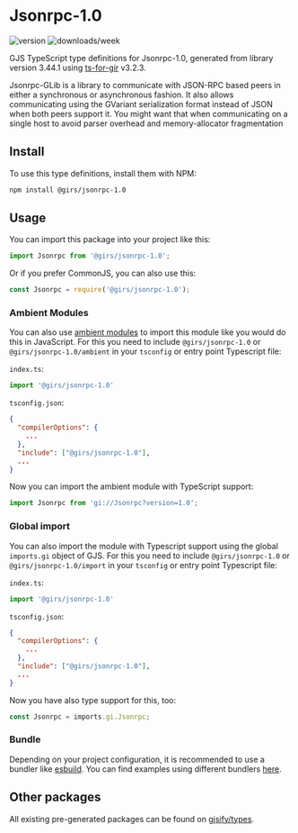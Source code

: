 
# Jsonrpc-1.0

![version](https://img.shields.io/npm/v/@girs/jsonrpc-1.0)
![downloads/week](https://img.shields.io/npm/dw/@girs/jsonrpc-1.0)


GJS TypeScript type definitions for Jsonrpc-1.0, generated from library version 3.44.1 using [ts-for-gir](https://github.com/gjsify/ts-for-gir) v3.2.3.

Jsonrpc-GLib is a library to communicate with JSON-RPC based peers in either a synchronous or asynchronous fashion. It also allows communicating using the GVariant serialization format instead of JSON when both peers support it. You might want that when communicating on a single host to avoid parser overhead and memory-allocator fragmentation

## Install

To use this type definitions, install them with NPM:
```bash
npm install @girs/jsonrpc-1.0
```

## Usage

You can import this package into your project like this:
```ts
import Jsonrpc from '@girs/jsonrpc-1.0';
```

Or if you prefer CommonJS, you can also use this:
```ts
const Jsonrpc = require('@girs/jsonrpc-1.0');
```

### Ambient Modules

You can also use [ambient modules](https://github.com/gjsify/ts-for-gir/tree/main/packages/cli#ambient-modules) to import this module like you would do this in JavaScript.
For this you need to include `@girs/jsonrpc-1.0` or `@girs/jsonrpc-1.0/ambient` in your `tsconfig` or entry point Typescript file:

`index.ts`:
```ts
import '@girs/jsonrpc-1.0'
```

`tsconfig.json`:
```json
{
  "compilerOptions": {
    ...
  },
  "include": ["@girs/jsonrpc-1.0"],
  ...
}
```

Now you can import the ambient module with TypeScript support: 

```ts
import Jsonrpc from 'gi://Jsonrpc?version=1.0';
```

### Global import

You can also import the module with Typescript support using the global `imports.gi` object of GJS.
For this you need to include `@girs/jsonrpc-1.0` or `@girs/jsonrpc-1.0/import` in your `tsconfig` or entry point Typescript file:

`index.ts`:
```ts
import '@girs/jsonrpc-1.0'
```

`tsconfig.json`:
```json
{
  "compilerOptions": {
    ...
  },
  "include": ["@girs/jsonrpc-1.0"],
  ...
}
```

Now you have also type support for this, too:

```ts
const Jsonrpc = imports.gi.Jsonrpc;
```

### Bundle

Depending on your project configuration, it is recommended to use a bundler like [esbuild](https://esbuild.github.io/). You can find examples using different bundlers [here](https://github.com/gjsify/ts-for-gir/tree/main/examples).

## Other packages

All existing pre-generated packages can be found on [gjsify/types](https://github.com/gjsify/types).

